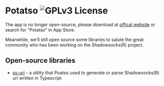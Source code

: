 # Potatso ![GPLv3 License](https://img.shields.io/badge/License-GPLv3-blue.svg)

The app is no longer open-source, please download at [offical website](https://potatso.com/) or search for "Potatso" in App Store.

Meanwhile, we'll still open source some libraries to salute the great community who has been working on the Shadowsocks(R) project.

## Open-source libraries
* [ss-uri](https://github.com/Potatso/ss-uri) - a utility that Poatso used to generate or parse Shadowsocks(R) uri written in Typescript
